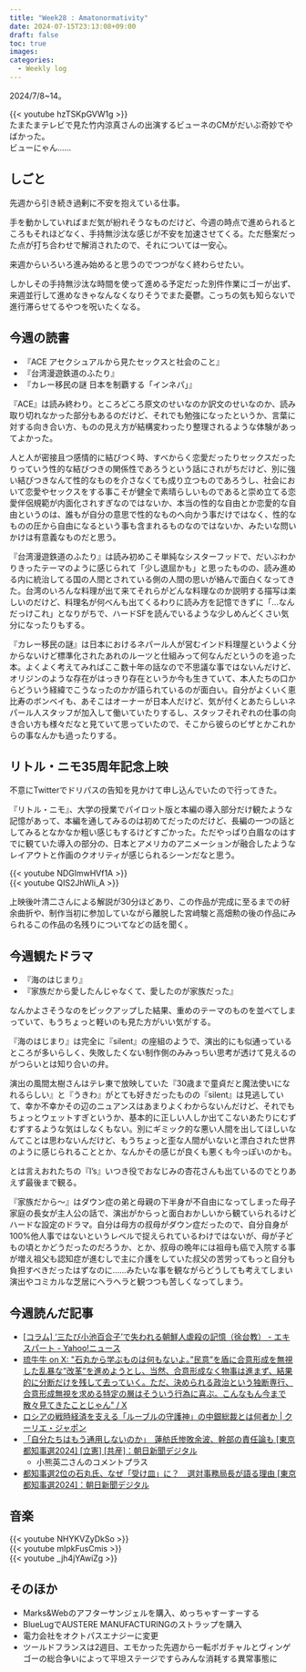 ```yaml
---
title: "Week28 : Amatonormativity"
date: 2024-07-15T23:13:08+09:00
draft: false
toc: true
images:
categories:
  - Weekly log
---
```


2024/7/8~14。

{{< youtube hzTSKpGVW1g >}}  
たまたまテレビで見た竹内涼真さんの出演するビューネのCMがだいぶ奇妙でやばかった。  
ビューにゃん……

<!--more-->

## しごと

先週から引き続き過剰に不安を抱えている仕事。

手を動かしていればまだ気が紛れそうなものだけど、今週の時点で進められるところもそれほどなく、手持無沙汰な感じが不安を加速させてくる。ただ懸案だった点が打ち合わせで解消されたので、それについては一安心。

来週からいろいろ進み始めると思うのでつつがなく終わらせたい。

しかしその手持無沙汰な時間を使って進める予定だった別件作業にゴーが出ず、来週並行して進めなきゃなんなくなりそうでまた憂鬱。こっちの気も知らないで進行滞らせてるやつを呪いたくなる。

## 今週の読書

- 『ACE アセクシュアルから見たセックスと社会のこと』
- 『台湾漫遊鉄道のふたり』
- 『カレー移民の謎 日本を制覇する「インネパ」』

『ACE』は読み終わり。ところどころ原文のせいなのか訳文のせいなのか、読み取り切れなかった部分もあるのだけど、それでも勉強になったというか、言葉に対する向き合い方、ものの見え方が結構変わったり整理されるような体験があってよかった。

人と人が密接且つ感情的に結びつく時、すべからく恋愛だったりセックスだったりっていう性的な結びつきの関係性であろうという話にされがちだけど、別に強い結びつきなんて性的なものを介さなくても成り立つものであろうし、社会において恋愛やセックスをする事こそが健全で素晴らしいものであると崇め立てる恋愛伴侶規範が内面化されすぎなのではないか、本当の性的な自由とか恋愛的な自由というのは、誰もが自分の意思で性的なものへ向かう事だけではなく、性的なものの圧から自由になるという事も含まれるものなのではないか、みたいな問いかけは有意義なものだと思う。

『台湾漫遊鉄道のふたり』は読み初めこそ単純なシスターフッドで、だいぶわかりきったテーマのように感じられて「少し退屈かも」と思ったものの、読み進める内に統治してる国の人間とされている側の人間の思いが絡んで面白くなってきた。台湾のいろんな料理が出て来てそれらがどんな料理なのか説明する描写は楽しいのだけど、料理名が何べんも出てくるわりに読み方を記憶できずに「…なんだっけこれ」となりがちで、ハードSFを読んでいるような少しめんどくさい気分になったりもする。

『カレー移民の謎』は日本におけるネパール人が営むインド料理屋というよく分からないけど標準化されたあれのルーツと仕組みって何なんだというのを追った本。よくよく考えてみればここ数十年の話なので不思議な事ではないんだけど、オリジンのような存在がはっきり存在というか今も生きていて、本人たちの口からどういう経緯でこうなったのかが語られているのが面白い。自分がよくいく恵比寿のボンベイも、あそこはオーナーが日本人だけど、気が付くとあたらしいネパール人スタッフが加入して働いていたりするし、スタッフそれぞれの仕事の向き合い方も様々だなと見ていて思っていたので、そこから彼らのビザとかこれからの事なんかも過ったりする。

## リトル・ニモ35周年記念上映

不意にTwitterでドリパスの告知を見かけて申し込んでいたので行ってきた。

『リトル・ニモ』、大学の授業でパイロット版と本編の導入部分だけ観たような記憶があって、本編を通してみるのは初めてだったのだけど、長編の一つの話としてみるとなかなか粗い感じもするけどすごかった。ただやっぱり白眉なのはすでに観ていた導入の部分の、日本とアメリカのアニメーションが融合したようなレイアウトと作画のクオリティが感じられるシーンだなと思う。

{{< youtube NDGlmwHVf1A >}}  
{{< youtube QIS2JhWli_A >}}

上映後叶清二さんによる解説が30分ほどあり、この作品が完成に至るまでの紆余曲折や、制作当初に参加していながら離脱した宮﨑駿と高畑勲の後の作品にみられるこの作品の名残りについてなどの話を聞く。

## 今週観たドラマ

- 『海のはじまり』
- 『家族だから愛したんじゃなくて、愛したのが家族だった』

なんかよさそうなのをピックアップした結果、重めのテーマのものを並べてしまっていて、もうちょっと軽いのも見た方がいい気がする。

『海のはじまり』は完全に『silent』の座組のようで、演出的にも似通っているところが多いらしく、失敗したくない制作側のみみっちい思考が透けて見えるのがつらいとは知り合いの弁。

演出の風間太樹さんはテレ東で放映していた『30歳まで童貞だと魔法使いになれるらしい』と『うきわ』がとても好きだったものの『silent』は見逃していて、幸か不幸かその辺のニュアンスはあまりよくわからないんだけど、それでもちょっとウェットすぎというか、基本的に正しい人しか出てこないあたりにむずむずするような気はしなくもない。別にギミック的な悪い人間を出してほしいなんてことは思わないんだけど、もうちょっと歪な人間がいないと漂白された世界のように感じられることとか、なんかその感じが良くも悪くも今っぽいのかも。

とは言えおれたちの『I’s』いつき役でおなじみの杏花さんも出ているのでとりあえず最後まで観る。

『家族だから～』はダウン症の弟と母親の下半身が不自由になってしまった母子家庭の長女が主人公の話で、演出がからっと面白おかしいから観ていられるけどハードな設定のドラマ。自分は母方の叔母がダウン症だったので、自分自身が100%他人事ではないというレベルで捉えられているわけではないが、母が子どもの頃とかどうだったのだろうか、とか、叔母の晩年には祖母も癌で入院する事が増え祖父も認知症が進むしで主に介護をしていた叔父の苦労ってもっと自分も負担すべきだったはずなのに……みたいな事を観ながらどうしても考えてしまい演出やコミカルな芝居にヘラヘラと観つつも苦しくなってしまう。

## 今週読んだ記事

- [[コラム] ‘三たび小池百合子’で失われる朝鮮人虐殺の記憶（徐台教） - エキスパート - Yahoo!ニュース](https://news.yahoo.co.jp/expert/articles/6554c6db7390cadd8c6a43fabaeaac2f0931d674)
- [琉牛牛 on X: "石丸から学ぶものは何もないよ。”民意”を盾に合意形成を無視した乱暴な”改革”を進めようとし、当然、合意形成なく物事は進まず、結果的に分断だけを残して去っていく。ただ、決められる政治という独断専行、合意形成無視を求める特定の層はそういう行為に喜ぶ。こんなもん今まで散々見てきたことじゃん" / X](https://x.com/ryuryukyu/status/1810554803262746707)
- [ロシアの戦時経済を支える「ルーブルの守護神」の中銀総裁とは何者か | クーリエ・ジャポン](https://courrier.jp/news/archives/369641/)
- [「自分たちはもう通用しないのか」　蓮舫氏惨敗余波、幹部の責任論も [東京都知事選2024] [立憲] [共産]：朝日新聞デジタル](https://digital.asahi.com/articles/ASS782RGWS78UTFK00GM.html?comment_id=26708&iref=comment_lp_readmore#expertsComments)
    - 小熊英二さんのコメントプラス
- [都知事選2位の石丸氏、なぜ「受け皿」に？　選対事務局長が語る理由 [東京都知事選2024]：朝日新聞デジタル](https://digital.asahi.com/articles/ASS7D2HZNS7DUTFK01QM.html)

## 音楽

{{< youtube NHYKVZyDkSo >}}  
{{< youtube mIpkFusCmis >}}  
{{< youtube _jh4jYAwiZg >}}

## そのほか

- Marks&Webのアフターサンジェルを購入、めっちゃすーすーする
- BlueLugでAUSTERE MANUFACTURINGのストラップを購入
- 電力会社をオクトパスエナジーに変更
- ツールドフランスは2週目、エモかった先週から一転ポガチャルとヴィンゲゴーの総合争いによって平坦ステージですらみんな消耗する異常事態に
